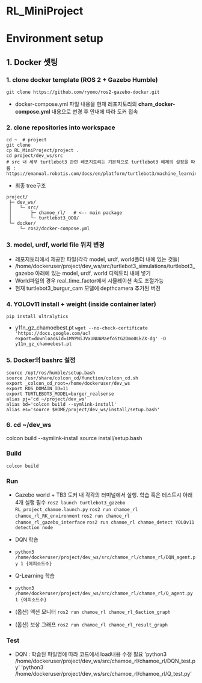 # RL_MiniProject

# Environment setup
## 1. Docker 셋팅
### 1. clone docker template (ROS 2 + Gazebo Humble)
`git clone https://github.com/ryomo/ros2-gazebo-docker.git`
* docker-compose.yml 파일 내용을 현재 레포지토리의 **cham_docker-compose.yml** 내용으로 변경 후 안내에 따라 도커 접속

### 2. clone repositories into workspace
```
cd ~  # project
git clone
cp RL_MiniProject/project .
cd project/dev_ws/src
# src 내 세부 turtlebot3 관련 레포지토리는 기본적으로 turtlebot3 예제의 설정을 따름 : https://emanual.robotis.com/docs/en/platform/turtlebot3/machine_learning/

```
* 최종 tree구조
```
project/ 
 ├─ dev_ws/
 │   └─ src/
 │       ├─ chamoe_rl/   # <‑‑ main package
 │       └─ turtlebot3_OOO/
 └─ docker/
     └─ ros2/docker‑compose.yml
```

### 3. model, urdf, world file 위치 변경
* 레포지토리에서 제공한 파일(각각 model, urdf, world폴더 내에 있는 것들)
* /home/dockeruser/project/dev_ws/src/turtlebot3_simulations/turtlebot3_gazebo 아래에 있는 model, urdf, world 디렉토리 내에  넣기
* World파일의 경우 real_time_factor에서 시뮬레이션 속도 조절가능
* 현재 turtlebot3_burgur_cam 모델에 depthcamera 추가된 버전

### 4. YOLOv11 install + weight (inside container later)
`pip install ultralytics `
* y11n_gz_chamoebest.pt
`wget --no-check-certificate 'https://docs.google.com/uc?export=download&id=1MVPNiJVxUNUAMaefo5tG2Dmo0LkZX-dg' -O y11n_gz_chamoebest.pt`

### 5. Docker의 bashrc 설정
```
source /opt/ros/humble/setup.bash
source /usr/share/colcon_cd/function/colcon_cd.sh
export _colcon_cd_root=/home/dockeruser/dev_ws
export ROS_DOMAIN_ID=11
export TURTLEBOT3_MODEL=burger_realsense
alias pj='cd ~/project/dev_ws'
alias bd='colcon build --symlink-install'
alias es='source $HOME/project/dev_ws/install/setup.bash'
```

### 6. cd ~/dev_ws
colcon build --symlink-install
source install/setup.bash


### Build
`colcon build`

### Run
* Gazebo world + TB3 도커 내 각각의 터미널에서 실행. 학습 혹은 테스트시 아래 4개 실행 필수
`ros2 launch turtlebot3_gazebo RL_project_chamoe.launch.py`
`ros2 run chamoe_rl chamoe_rl_RK_environment`
`ros2 run chamoe_rl chamoe_rl_gazebo_interface`
`ros2 run chamoe_rl chamoe_detect YOLOv11 detection node`

* DQN 학습
* `python3 /home/dockeruser/project/dev_ws/src/chamoe_rl/chamoe_rl/DQN_agent.py 1 {에피소드수} `

* Q-Learning 학습
* `python3 /home/dockeruser/project/dev_ws/src/chamoe_rl/chamoe_rl/Q_agent.py 1 {에피소드수} `
  
* (옵션) 액션 모니터
`ros2 run chamoe_rl chamoe_rl_6action_graph`

* (옵션) 보상 그래프
`ros2 run chamoe_rl chamoe_rl_result_graph`

### Test 
* DQN : 학습된 파일명에 따라 코드에서 load내용 수정 필요
'python3 /home/dockeruser/project/dev_ws/src/chamoe_rl/chamoe_rl/DQN_test.py' 
'python3 /home/dockeruser/project/dev_ws/src/chamoe_rl/chamoe_rl/Q_test.py' 

